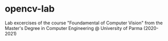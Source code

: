 # opencv-lab
Lab excercises of the course "Foundamental of Computer Vision" from the Master's Degree in Computer Engineering @ University of Parma (2020-2021)
